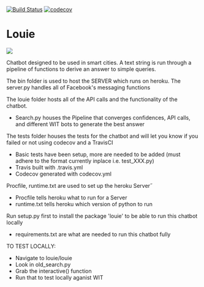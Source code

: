 [![Build Status](https://travis-ci.org/tthatcher95/louie.svg?branch=master)](https://travis-ci.org/tthatcher95/louie)  [![codecov](https://codecov.io/gh/tthatcher95/louie/branch/master/graph/badge.svg)](https://codecov.io/gh/tthatcher95/louie)

# Louie

![](https://lh3.googleusercontent.com/gunPW3sIq6TV4MqRTxuFkqWblF0l2Xt3zVEkGmnnyV1OqZZm3wwB1xNKGtbGOsSZXmFWPdqEBpkqAJkI9USN-i0RHK7Q4rKyvuaA4LxtmTjDlNnoLE3wtGI0d7MDzZn6vsbBgZ7ZMj6VpFP3T89HzM6lu-xAR9D_JEyvs6uiwbqABweb3orHqAe8XDWI8HzTVnUeqZuhzqqF6ArkwXb4XLZ88q_ZNUcg-OId_sNxwtfgRe3vRrLucY-ScjZOadA1ZGxXOZFPuWLrmUttxsYPNbrHhScATaQ-wT45qf9tLNjU7xF2hLMOjfIAM_zE4Xh6eOPknseSRCdEPGjd3Ezq6Chz1EtUUO-Nzu-psNNPdyRBh7NvzfoK7L7VJgWomTJnLx1KUBwvQCiCqXVLqgBihWT4DVjZhjTAYbgJr9Qe-MnzqpS2cPp9mq8m5LSM8Vjn9WEEIDJJ7oUBgV52deG1DD_n2gC-YDj4HAH5HiYD7VJOEZQrofjpzamN3rjs1EvoghGz_cCL6czi8EvsdeFCygVzW7izF6i8Le6Qu7tidFDBksNpZiF4KmngKZ67evCUBGnHxwqnvD0G6tssTLizF52fXTiK6o4T6wX_jE641A=w886-h578-no)

Chatbot designed to be used in smart cities. A text string is run through a pipeline of functions to derive an answer to simple queries.

The bin folder is used to host the SERVER which runs on heroku. The server.py handles all of Facebook's messaging functions

The louie folder hosts all of the API calls and the functionality of the chatbot.
- Search.py houses the Pipeline that converges confidences, API calls, and different WIT bots to generate the best answer

The tests folder houses the tests for the chatbot and will let you know if you failed or not using codecov and a TravisCI
- Basic tests have been setup, more are needed to be added (must adhere to the format currently inplace i.e. test_XXX.py)
- Travis built with .travis.yml
- Codecov generated with codecov.yml

Procfile, runtime.txt are used to set up the heroku Server˝
- Procfile tells heroku what to run for a Server
- runtime.txt tells heroku which version of python to run

Run setup.py first to install the package 'louie' to be able to run this chatbot locally
- requirements.txt are what are needed to run this chatbot fully

TO TEST LOCALLY:
- Navigate to louie/louie
- Look in old_search.py
- Grab the interactive() function
- Run that to test locally aganist WIT
